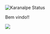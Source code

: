![Karanalpe Status](https://github-readme-stats.vercel.app/api?username=leonardu76&show_icons=true)

Bem vindo!!

[<img src="https://img.shields.io/badge/linkedin-%230077B5.svg?&style=for-the-badge&logo=linkedin&logoColor=white" />](https://www.linkedin.com/in/leonardo-oliveira-3b0446176/)
